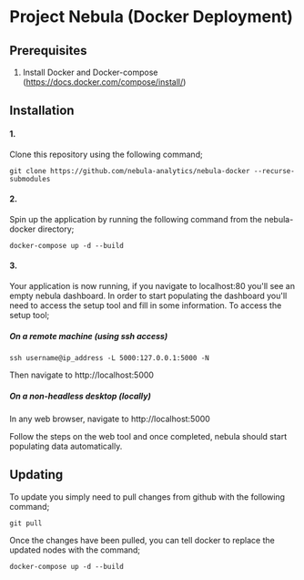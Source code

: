 Project Nebula (Docker Deployment)
==================================
Prerequisites
------------------------
1. Install Docker and Docker-compose (https://docs.docker.com/compose/install/)

Installation
------------------------
#### 1.
Clone this repository using the following command;
```
git clone https://github.com/nebula-analytics/nebula-docker --recurse-submodules
```

#### 2.
Spin up the application by running the following command from the nebula-docker directory;
```
docker-compose up -d --build
```

#### 3.
Your application is now running, if you navigate to localhost:80 you'll see an empty nebula dashboard.
In order to start populating the dashboard you'll need to access the setup tool and fill in some information.
To access the setup tool;
##### On a remote machine (using ssh access)
```
ssh username@ip_address -L 5000:127.0.0.1:5000 -N
```
Then navigate to http://localhost:5000

##### On a non-headless desktop (locally)
In any web browser, navigate to http://localhost:5000


Follow the steps on the web tool and once completed, nebula should start populating data automatically.

Updating
------------------------
To update you simply need to pull changes from github with the following command;
```
git pull
```

Once the changes have been pulled, you can tell docker to replace the updated nodes with the command;
```
docker-compose up -d --build
```
